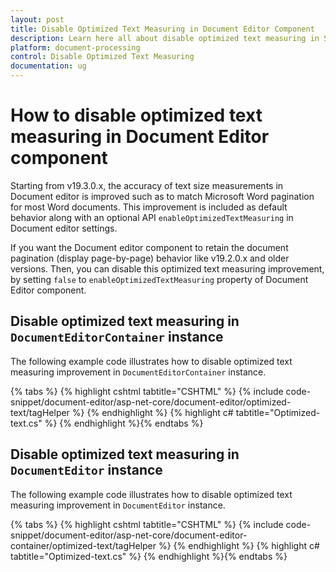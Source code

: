 ```yaml
---
layout: post
title: Disable Optimized Text Measuring in Document Editor Component
description: Learn here all about disable optimized text measuring in Syncfusion Document Editor component of syncfusion and more.
platform: document-processing
control: Disable Optimized Text Measuring
documentation: ug
---
```



# How to disable optimized text measuring in Document Editor component

Starting from v19.3.0.x, the accuracy of text size measurements in Document editor is improved such as to match Microsoft Word pagination for most Word documents. This improvement is included as default behavior along with an optional API `enableOptimizedTextMeasuring` in Document editor settings.

If you want the Document editor component to retain the document pagination (display page-by-page) behavior like v19.2.0.x and older versions. Then, you can disable this optimized text measuring improvement, by setting `false` to `enableOptimizedTextMeasuring` property of Document Editor component.

## Disable optimized text measuring in `DocumentEditorContainer` instance

The following example code illustrates how to disable optimized text measuring improvement in `DocumentEditorContainer` instance.


{% tabs %}
{% highlight cshtml tabtitle="CSHTML" %}
{% include code-snippet/document-editor/asp-net-core/document-editor/optimized-text/tagHelper %}
{% endhighlight %}
{% highlight c# tabtitle="Optimized-text.cs" %}
{% endhighlight %}{% endtabs %}



## Disable optimized text measuring in `DocumentEditor` instance

The following example code illustrates how to disable optimized text measuring improvement in `DocumentEditor` instance.


{% tabs %}
{% highlight cshtml tabtitle="CSHTML" %}
{% include code-snippet/document-editor/asp-net-core/document-editor-container/optimized-text/tagHelper %}
{% endhighlight %}
{% highlight c# tabtitle="Optimized-text.cs" %}
{% endhighlight %}{% endtabs %}

